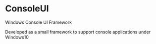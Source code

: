 # ConsoleUI
Windows Console UI Framework

Developed as a small framework to support console applications under Windows10
